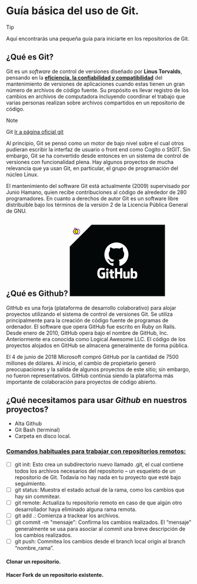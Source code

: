# Guía básica del uso de Git.
> [!TIP]
> Aquí encontrarás una pequeña guía para iniciarte en los repositorios de Git.

## ¿Qué es Git?
Git es un *software* de control de versiones diseñado por **Linus Torvalds**, pensando en la <ins>**eficiencia, la confiabilidad y compatibilidad**</ins> del mantenimiento de versiones de aplicaciones cuando estas tienen un gran número de archivos de código fuente. Su propósito es llevar registro de los cambios en archivos de computadora incluyendo coordinar el trabajo que varias personas realizan sobre archivos compartidos en un repositorio de código.

> [!NOTE]
> Git [Ir a página oficial git](https://git-scm.com/about/branching-and-merging) 

Al principio, Git se pensó como un motor de bajo nivel sobre el cual otros pudieran escribir la interfaz de usuario o front end como Cogito o StGIT. Sin embargo, Git se ha convertido desde entonces en un sistema de control de versiones con funcionalidad plena. Hay algunos proyectos de mucha relevancia que ya usan Git, en particular, el grupo de programación del núcleo Linux.

El mantenimiento del software Git está actualmente (2009) supervisado por Junio Hamano, quien recibe contribuciones al código de alrededor de 280 programadores. En cuanto a derechos de autor Git es un software libre distribuible bajo los términos de la versión 2 de la Licencia Pública General de GNU.

## ¿Qué es Github? ![Imagen carpetas](Github.png)
GitHub es una forja (plataforma de desarrollo colaborativo) para alojar proyectos utilizando el sistema de control de versiones Git. Se utiliza principalmente para la creación de código fuente de programas de ordenador. El software que opera GitHub fue escrito en Ruby on Rails. Desde enero de 2010, GitHub opera bajo el nombre de GitHub, Inc. Anteriormente era conocida como Logical Awesome LLC. El código de los proyectos alojados en GitHub se almacena generalmente de forma pública.

El 4 de junio de 2018 Microsoft compró GitHub por la cantidad de 7500 millones de dólares. Al inicio, el cambio de propietario generó preocupaciones y la salida de algunos proyectos de este sitio; sin embargo, no fueron representativos. GitHub continúa siendo la plataforma más importante de colaboración para proyectos de código abierto.

## ¿Qué necesitamos para usar ***Github*** en nuestros proyectos?
- Alta Github
- Git Bash (terminal)
- Carpeta en disco local.

### <ins>**Comandos habituales para trabajar con repositorios remotos:**</ins>
- [ ] git init: Esto crea un subdirectorio nuevo llamado .git, el cual contiene todos los archivos necesarios del repositorio – un esqueleto de un repositorio de Git. Todavía no hay nada en tu proyecto que esté bajo seguimiento.
- [ ] git status: Muestra el estado actual de la rama, como los cambios que hay sin commitear.
- [ ] git remote: Actualiza tu repositorio remoto en caso de que algún otro desarrollador haya eliminado alguna rama remota. 
- [ ] git add .: Comienza a trackear los archivos.
- [ ] git commit -m "mensaje": Confirma los cambios realizados. El “mensaje” generalmente se usa para asociar al commit una breve descripción de los cambios realizados.
- [ ] git push: Commitea los cambios desde el branch local origin al branch “nombre_rama”.

#### Clonar un repositorio.

#### Hacer Fork de un repositorio existente.

